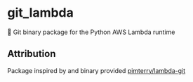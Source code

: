 # git_lambda
🐙 Git binary package for the Python AWS Lambda runtime

## Attribution

Package inspired by and binary provided [pimterry/lambda-git](https://github.com/pimterry/lambda-git)
